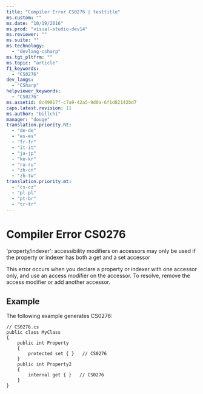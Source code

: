```yaml
---
title: "Compiler Error CS0276 | testtitle"
ms.custom: ""
ms.date: "10/19/2016"
ms.prod: "visual-studio-dev14"
ms.reviewer: ""
ms.suite: ""
ms.technology: 
  - "devlang-csharp"
ms.tgt_pltfrm: ""
ms.topic: "article"
f1_keywords: 
  - "CS0276"
dev_langs: 
  - "CSharp"
helpviewer_keywords: 
  - "CS0276"
ms.assetid: 0c49017f-c7a9-42a5-9d0a-6f1d82142bd7
caps.latest.revision: 11
ms.author: "billchi"
manager: "douge"
translation.priority.ht: 
  - "de-de"
  - "es-es"
  - "fr-fr"
  - "it-it"
  - "ja-jp"
  - "ko-kr"
  - "ru-ru"
  - "zh-cn"
  - "zh-tw"
translation.priority.mt: 
  - "cs-cz"
  - "pl-pl"
  - "pt-br"
  - "tr-tr"
---
```

# Compiler Error CS0276
'property/indexer': accessibility modifiers on accessors may only be used if the property or indexer has both a get and a set accessor  
  
 This error occurs when you declare a property or indexer with one accessor only, and use an access modifier on the accessor. To resolve, remove the access modifier or add another accessor.  
  
## Example  
 The following example generates CS0276:  
  
```  
// CS0276.cs  
public class MyClass  
{  
    public int Property  
    {  
        protected set { }   // CS0276  
    }  
    public int Property2  
    {  
        internal get { }   // CS0276  
    }  
}  
```